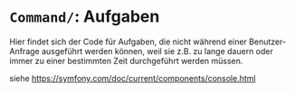 # `Command/`: Aufgaben

Hier findet sich der Code für Aufgaben, die nicht während einer
Benutzer-Anfrage ausgeführt werden können, weil sie z.B. zu lange dauern oder
immer zu einer bestimmten Zeit durchgeführt werden müssen.

siehe https://symfony.com/doc/current/components/console.html